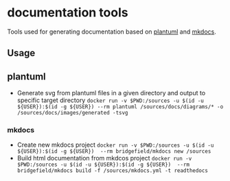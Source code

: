 # documentation tools

Tools used for generating documentation based on [plantuml](https://plantuml.com/) and [mkdocs](https://www.mkdocs.org/).

## Usage

## plantuml

* Generate svg from plantuml files in a given directory and output to  specific target directory
  ```docker run -v $PWD:/sources -u $(id -u ${USER}):$(id -g ${USER}) --rm plantuml /sources/docs/diagrams/* -o /sources/docs/images/generated -tsvg```

### mkdocs

* Create new mkdocs project
  ```docker run -v $PWD:/sources -u $(id -u ${USER}):$(id -g ${USER})  --rm bridgefield/mkdocs new /sources```
* Build html documentation from mkdcos project
  ```docker run -v $PWD:/sources -u $(id -u ${USER}):$(id -g ${USER})  --rm bridgefield/mkdocs build -f /sources/mkdocs.yml -t readthedocs```
